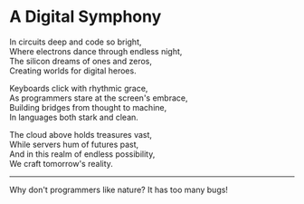 # A Digital Symphony

In circuits deep and code so bright,  
Where electrons dance through endless night,  
The silicon dreams of ones and zeros,  
Creating worlds for digital heroes.

Keyboards click with rhythmic grace,  
As programmers stare at the screen's embrace,  
Building bridges from thought to machine,  
In languages both stark and clean.

The cloud above holds treasures vast,  
While servers hum of futures past,  
And in this realm of endless possibility,  
We craft tomorrow's reality.

---

Why don't programmers like nature? It has too many bugs!